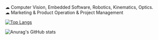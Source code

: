  ☁ Computer Vision, Embedded Software, Robotics, Kinematics, Optics. <br>
  ☁ Marketing & Product Operation & Project Management
 
 [![Top Langs](https://github-readme-stats.vercel.app/api/top-langs/?username=uuyymilkyl&layout=compact)](https://github.com/anuraghazra/github-readme-stats)

![Anurag's GitHub stats](https://github-readme-stats.vercel.app/api?username=uuyymilkyl&show_icons=true&theme=synthwave)
